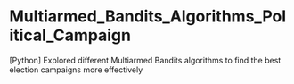 # Multiarmed_Bandits_Algorithms_Political_Campaign
[Python] Explored different Multiarmed Bandits algorithms to find the best election campaigns more effectively
